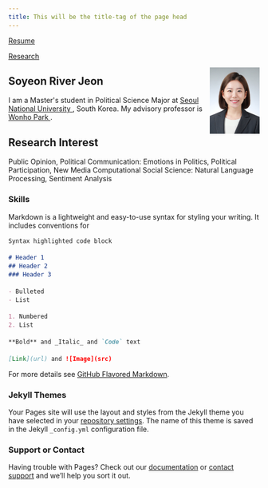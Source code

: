 ```yaml
---
title: This will be the title-tag of the page head
---
```


[Resume](resume.md)
<!-- [ResumeView]<object data="{{ post.images/JEON__SO_YEON_s_Resume_2022_02_11.pdf }}" width="1000" height="1000" type='application/pdf'/></object> -->
[Research](research.md)
<!-- % [button url="http://www.google.com"] % -->
<!-- {% include button.html url="http://www.google.com" %} -->




<img align="right" src="images/1610365172684.jpg" width=100>

## Soyeon River Jeon

I am a Master's student in Political Science Major at <a href="https://en.snu.ac.kr/index.html"> Seoul National University </a>, South Korea.
My advisory professor is <a href="http://polisci.snu.ac.kr/korean/sub2_01_view.php?id=34"> Wonho Park </a>.

## Research Interest
Public Opinion, Political Communication: Emotions in Politics, Political Participation, New Media
Computational Social Science: Natural Language Processing, Sentiment Analysis



### Skills

Markdown is a lightweight and easy-to-use syntax for styling your writing. It includes conventions for

```markdown
Syntax highlighted code block

# Header 1
## Header 2
### Header 3

- Bulleted
- List

1. Numbered
2. List

**Bold** and _Italic_ and `Code` text

[Link](url) and ![Image](src)
```

For more details see [GitHub Flavored Markdown](https://guides.github.com/features/mastering-markdown/).

### Jekyll Themes

Your Pages site will use the layout and styles from the Jekyll theme you have selected in your [repository settings](https://github.com/river-jeon/river-jeon.github.io/settings). The name of this theme is saved in the Jekyll `_config.yml` configuration file.

### Support or Contact

Having trouble with Pages? Check out our [documentation](https://docs.github.com/categories/github-pages-basics/) or [contact support](https://github.com/contact) and we’ll help you sort it out.
